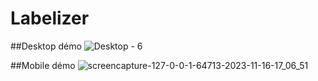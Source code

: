 # Labelizer


##Desktop démo
![Desktop - 6](https://github.com/chaimaaloug/chaimaaloug-Labelizer1/assets/49941834/bee67cd8-dcbc-44f9-8558-310d0845f1c6)




##Mobile démo
![screencapture-127-0-0-1-64713-2023-11-16-17_06_51](https://github.com/chaimaaloug/chaimaaloug-Labelizer1/assets/49941834/2140a9f4-40e8-4e5d-9001-afac1b07007b)
